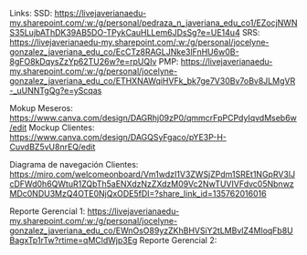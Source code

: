 Links: 
SSD: https://livejaverianaedu-my.sharepoint.com/:w:/g/personal/pedraza_n_javeriana_edu_co1/EZocjNWNS35LujbAThDK39AB5DO-TPykCauHLLem6JDsSg?e=UE14u4
SRS: https://livejaverianaedu-my.sharepoint.com/:w:/g/personal/jocelyne-gonzalez_javeriana_edu_co/EcCTz8RAGLJNke3lFnHU6w0B-8gFO8kDqysZzYp62TU26w?e=rpUQIv
PMP: https://livejaverianaedu-my.sharepoint.com/:w:/g/personal/jocelyne-gonzalez_javeriana_edu_co/ETHXNAWqiHVFk_bk7ge7V30Bv7oBv8JLMgVR-_uUNNTgQg?e=yScqas

Mokup Meseros: https://www.canva.com/design/DAGRhj09zP0/qmmcrFpPCPdyIqvdMseb6w/edit
Mockup Clientes: https://www.canva.com/design/DAGQSyFgaco/pYE3P-H-CuvdBZ5vU8nrEQ/edit

Diagrama de navegación Clientes: https://miro.com/welcomeonboard/Vm1wdzI1V3ZWSjZPdm1SREt1NGpRV3lJcDFWd0h6QWtuR1ZQbTh5aENXdzNzZXdzM09Vc2NwTUVIVFdvc05NbnwzMDc0NDU3MzQ4OTE0NjQxODE5fDI=?share_link_id=135762016016

Reporte Gerencial 1: https://livejaverianaedu-my.sharepoint.com/:w:/g/personal/jocelyne-gonzalez_javeriana_edu_co/EWnOsO89yzZKhBHVSiY2tLMBvlZ4MloqFb8UBagxTp1rTw?rtime=qMCldWjp3Eg
Reporte Gerencial 2: 
